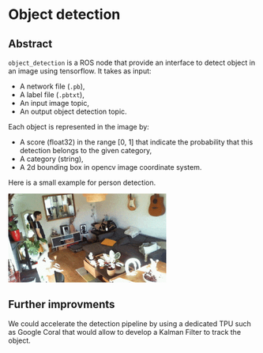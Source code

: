 # Object detection

## Abstract

`object_detection` is a ROS node that provide an interface to detect object in an image using tensorflow. It takes as input:
  * A network file (`.pb`),
  * A label file (`.pbtxt`),
  * An input image topic,
  * An output object detection topic.

Each object is represented in the image by:
  * A score (float32) in the range [0, 1] that indicate the probability that this detection belongs to the given category,
  * A category (string),
  * A 2d bounding box in opencv image coordinate system.

Here is a small example for person detection.

![Example](https://github.com/bcrobo/object_detection/blob/main/doc/img/object_detection.gif)

## Further improvments

We could accelerate the detection pipeline by using a dedicated TPU such as Google Coral that would allow to develop a Kalman Filter to track the object.
